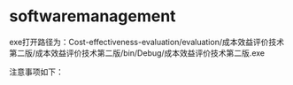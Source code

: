 # softwaremanagement
exe打开路径为：Cost-effectiveness-evaluation/evaluation/成本效益评价技术第二版/成本效益评价技术第二版/bin/Debug/成本效益评价技术第二版.exe

注意事项如下：
